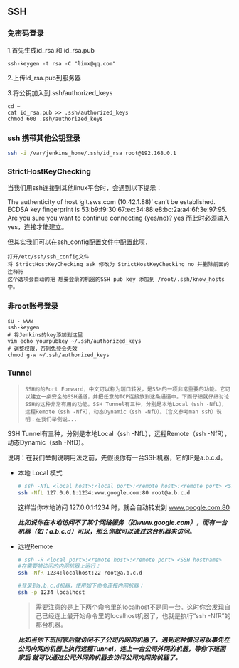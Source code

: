 ## SSH 
### 免密码登录
1.首先生成id_rsa 和 id_rsa.pub
~~~
ssh-keygen -t rsa -C "limx@qq.com"
~~~

2.上传id_rsa.pub到服务器

3.将公钥加入到.ssh/authorized_keys
~~~
cd ~
cat id_rsa.pub >> .ssh/authorized_keys
chmod 600 .ssh/authorized_keys
~~~

### ssh 携带其他公钥登录
~~~bash
ssh -i /var/jenkins_home/.ssh/id_rsa root@192.168.0.1
~~~

### StrictHostKeyChecking

当我们用ssh连接到其他linux平台时，会遇到以下提示：

The authenticity of host ‘git.sws.com (10.42.1.88)’ can’t be established. 
ECDSA key fingerprint is 53:b9:f9:30:67:ec:34:88:e8:bc:2a:a4:6f:3e:97:95. 
Are you sure you want to continue connecting (yes/no)? yes 
而此时必须输入yes，连接才能建立。

但其实我们可以在ssh_config配置文件中配置此项，
~~~
打开/etc/ssh/ssh_config文件
将 StrictHostKeyChecking ask 修改为 StrictHostKeyChecking no 并删除前面的注释符
这个选项会自动的把 想要登录的机器的SSH pub key 添加到 /root/.ssh/know_hosts 中。
~~~

### 非root账号登录
~~~
su - www
ssh-keygen
# 将Jenkins的key添加到这里
vim echo yourpubkey ~/.ssh/authorized_keys
# 调整权限，否则免登会失效
chmod g-w ~/.ssh/authorized_keys
~~~

### Tunnel

> ```
> SSH的的Port Forward，中文可以称为端口转发，是SSH的一项非常重要的功能。它可以建立一条安全的SSH通道，并把任意的TCP连接放到这条通道中。下面仔细就仔细讨论SSH的这种非常有用的功能。SSH Tunnel有三种，分别是本地Local（ssh -NfL），远程Remote（ssh -NfR），动态Dynamic（ssh -NfD）。（含义参考man ssh）说明：在我们举例说...
> ```

SSH Tunnel有三种，分别是本地Local（ssh -NfL），远程Remote（ssh -NfR），动态Dynamic（ssh -NfD）。

说明：在我们举例说明用法之前，先假设你有一台SSH机器，它的IP是a.b.c.d。

- 本地 Local 模式

  ```bash
  # ssh -NfL <local host>:<local port>:<remote host>:<remote port> <SSH hostname>
  ssh -NfL 127.0.0.1:1234:www.google.com:80 root@a.b.c.d
  ```

  这样当你本地访问  127.0.0.1:1234 时，就会自动转发到 www.google.com:80

  ***比如说你在本地访问不了某个网络服务（如www.google.com），而有一台机器（如：a.b.c.d）可以，那么你就可以通过这台机器来访问。***

- 远程Remote

  ```bash
  # ssh -R <local port>:<remote host>:<remote port> <SSH hostname>
  #在需要被访问的内网机器上运行： 
  ssh -NfR 1234:localhost:22 root@a.b.c.d
  
  #登录到a.b.c.d机器，使用如下命令连接内网机器：
  ssh -p 1234 localhost
  ```

  > 需要注意的是上下两个命令里的localhost不是同一台。这时你会发现自己已经连上最开始命令里的localhost机器了，也就是执行“ssh -NfR”的那台机器。

  ***比如当你下班回家后就访问不了公司内网的机器了，遇到这种情况可以事先在公司内网的机器上执行远程Tunnel，连上一台公司外网的机器，等你下班回家后 就可以通过公司外网的机器去访问公司内网的机器了。***
